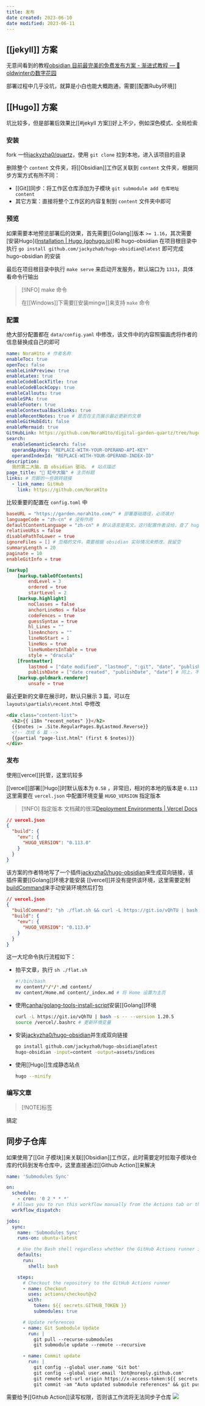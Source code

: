 ```yaml
---
title: 发布
date created: 2023-06-10
date modified: 2023-06-11
---
```


## [[jekyll]] 方案

无意间看到的教程[obsidian 目前最完美的免费发布方案 - 渐进式教程 — 🌱 oldwinterの数字花园](https://notes.oldwinter.top/obsidian-%E7%9B%AE%E5%89%8D%E6%9C%80%E5%AE%8C%E7%BE%8E%E7%9A%84%E5%85%8D%E8%B4%B9%E5%8F%91%E5%B8%83%E6%96%B9%E6%A1%88-%E6%B8%90%E8%BF%9B%E5%BC%8F%E6%95%99%E7%A8%8B)

部署过程中几乎没坑，就算是小白也能大概跑通，需要[[配置Ruby环境]]

## [[Hugo]] 方案

坑比较多，但是部署后效果比[[#jekyll 方案]]好上不少，例如深色模式、全局检索

### 安装

fork 一份[jackyzha0/quartz](https://github.com/jackyzha0/quartz)，使用 `git clone` 拉到本地，进入该项目的目录

删除整个 `content` 文件夹，将[[Obsidian]]工作区关联到 `content` 文件夹，根据同步方案方式有所不同：
- [[Git]]同步：将工作区仓库添加为子模块 `git submodule add 仓库地址 content`
- 其它方案：直接将整个工作区的内容复制到 `content` 文件夹中即可

### 预览

如果需要本地预览部署后的效果，首先需要[[Golang]]版本 `>= 1.16`，其次需要[安装Hugo]([Installation | Hugo (gohugo.io)](https://gohugo.io/installation/))和 hugo-obsidian
在项目根目录中执行 `go install github.com/jackyzha0/hugo-obsidian@latest` 即可完成 hugo-obsidian 的安装

最后在项目根目录中执行 `make serve` 来启动开发服务，默认端口为 `1313`，具体看命令行输出

> [!INFO] make 命令
>
> 在[[Windows]]下需要[[安装mingw]]来支持 `make` 命令

### 配置

绝大部分配置都在 `data/config.yaml` 中修改，该文件中的内容照猫画虎将作者的信息替换成自己的即可
```yaml
name: NoraH1to # 作者名称
enableToc: true
openToc: false
enableLinkPreview: true
enableLatex: true
enableCodeBlockTitle: true
enableCodeBlockCopy: true
enableCallouts: true
enableSPA: true
enableFooter: true
enableContextualBacklinks: true
enableRecentNotes: true # 是否在主页展示最近更新的文章
enableGitHubEdit: false
enableMermaid: true
GitHubLink: https://github.com/NoraH1to/digital-garden-quartz/tree/hugo/content # 仓库地址
search:
  enableSemanticSearch: false
  operandApiKey: "REPLACE-WITH-YOUR-OPERAND-API-KEY"
  operandIndexId: "REPLACE-WITH-YOUR-OPERAND-INDEX-ID"
description:
  我的第二大脑，由 obsidian 驱动。 # 站点描述
page_title: "🧠 缸中大脑" # 主页标题
links: # 页脚的一些跳转链接
  - link_name: GitHub
    link: https://github.com/NoraH1to

```

比较重要的配置在 `config.toml` 中
```toml
baseURL = "https://garden.norah1to.com/" # 部署基础路径，必须填对
languageCode = "zh-cn" # 没有作用
defaultContentLanguage = "zh-cn" # 默认语言是英文，这行配置作者没给，查了 hugo 文档自己添加上的
relativeURLs = false
disablePathToLower = true
ignoreFiles = [] # 忽略的文件，需要根据 obsidian 实际情况来修改，我留空
summaryLength = 20
paginate = 10
enableGitInfo = true

[markup]
    [markup.tableOfContents]
        endLevel = 3
        ordered = true
        startLevel = 2
    [markup.highlight]
        noClasses = false
        anchorLineNos = false
        codeFences = true
        guessSyntax = true
        hl_Lines = ""
        lineAnchors = ""
        lineNoStart = 1
        lineNos = true
        lineNumbersInTable = true
        style = "dracula"
    [frontmatter]
        lastmod = ["date modified", "lastmod", ":git", "date", "publishDate"] # 决定用 format yaml 中的哪个字段来展示最后修改时间
        publishDate = ["date created", "publishDate", "date"] # 同上，不过是发布（创建）日期
    [markup.goldmark.renderer]
        unsafe = true

```

最近更新的文章在展示时，默认只展示 3 篇，可以在 `layouts\partials\recent.html` 中修改
```html
<div class="content-list">
  <h2>{{ i18n "recent_notes" }}</h2>
  {{$notes := .Site.RegularPages.ByLastmod.Reverse}}
  <!-- 改成 6 篇 -->
  {{partial "page-list.html" (first 6 $notes)}}
</div>
```

### 发布

使用[[vercel]]托管，这里坑较多

[[vercel]]部署[[Hugo]]时默认版本为 `0.58` ，非常旧，相对的本地的版本是 `0.113` 
这里需要在 `vercel.json` 中配置环境变量 `HUGO_VERSION` 指定版本
> [!INFO] 指定版本
> 文档藏的很深[Deployment Environments | Vercel Docs](https://vercel.com/docs/concepts/deployments/environments#specifying-framework-versions)
```json
// vercel.json
{
  "build": {
    "env": {
      "HUGO_VERSION": "0.113.0"
    }
  }
}
```

该方案的作者特地写了一个插件[jackyzha0/hugo-obsidian](https://github.com/jackyzha0/hugo-obsidian)来生成双向链接，该插件需要[[Golang]]环境才能安装
[[vercel]]并没有提供该环境，这里需要定制[buildCommand](https://vercel.com/docs/concepts/projects/project-configuration#buildcommand)来手动安装环境然后打包
```json
// vercel.json
{
  "buildCommand": "sh ./flat.sh && curl -L https://git.io/vQhTU | bash -s -- --version 1.20.5 &&  source /vercel/.bashrc && go install github.com/jackyzha0/hugo-obsidian@latest && hugo-obsidian -input=content -output=assets/indices -index -root=. && ls && hugo --minify",
  "build": {
    "env": {
      "HUGO_VERSION": "0.113.0"
    }
  }
}
```

这一大坨命令执行流程如下：

- 拍平文章，执行 `sh ./flat.sh`
	```sh
	#!/bin/bash
	mv content/*/*/*.md content/
	mv content/Home.md content/_index.md # 将 Home 设置为主页
	```
- 使用[canha/golang-tools-install-script](https://github.com/canha/golang-tools-install-script)安装[[Golang]]环境
	```bash
	curl -L https://git.io/vQhTU | bash -s -- --version 1.20.5
	source /vercel/.bashrc # 更新环境变量
	```
- 安装[jackyzha0/hugo-obsidian](https://github.com/jackyzha0/hugo-obsidian)并生成双向链接
	```bash
	go install github.com/jackyzha0/hugo-obsidian@latest
	hugo-obsidian -input=content -output=assets/indices
	```
- 使用[[Hugo]]生成静态站点
	```bash
	hugo --minify
	```

### 编写文章

> [!NOTE]标签
> 

搞定

## 同步子仓库

如果使用了[[Git 子模块]]来关联[[Obsidian]]工作区，此时需要定时拉取子模块仓库的代码到发布仓库中，这里直接通过[[Github Action]]来解决
```yml
name: 'Submodules Sync'

on:
  schedule:
    - cron: '0 2 * * *'
  # Allows you to run this workflow manually from the Actions tab or through HTTP API
  workflow_dispatch:

jobs:
  sync:
    name: 'Submodules Sync'
    runs-on: ubuntu-latest

    # Use the Bash shell regardless whether the GitHub Actions runner is ubuntu-latest, macos-latest, or windows-latest
    defaults:
      run:
        shell: bash

    steps:
      # Checkout the repository to the GitHub Actions runner
      - name: Checkout
        uses: actions/checkout@v2
        with:
          token: ${{ secrets.GITHUB_TOKEN }}
          submodules: true

      # Update references
      - name: Git Sumbodule Update
        run: |
          git pull --recurse-submodules
          git submodule update --remote --recursive

      - name: Commit update
        run: |
          git config --global user.name 'Git bot'
          git config --global user.email 'bot@noreply.github.com'
          git remote set-url origin https://x-access-token:${{ secrets.GITHUB_TOKEN }}@github.com/${{ github.repository }}
          git commit -am "Auto updated submodule references" && git push || echo "No changes to commit"
```

需要给予[[Github Action]]读写权限，否则该工作流将无法同步子仓库
![](https://vercel-proxy.norah1to.com/proxy/raw.githubusercontent.com/NoraH1to/cdn/master/img/20230611183221.png)